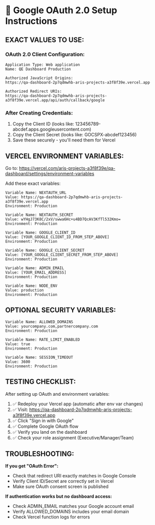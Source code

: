 # 🔑 Google OAuth 2.0 Setup Instructions

## EXACT VALUES TO USE:

### OAuth 2.0 Client Configuration:
```
Application Type: Web application
Name: QE Dashboard Production

Authorized JavaScript Origins:
https://qa-dashboard-2p7qdmwhb-aris-projects-a3f8f39e.vercel.app

Authorized Redirect URIs:
https://qa-dashboard-2p7qdmwhb-aris-projects-a3f8f39e.vercel.app/api/auth/callback/google
```

### After Creating Credentials:
1. Copy the Client ID (looks like: 123456789-abcdef.apps.googleusercontent.com)
2. Copy the Client Secret (looks like: GOCSPX-abcdef123456)
3. Save these securely - you'll need them for Vercel

## VERCEL ENVIRONMENT VARIABLES:

Go to: https://vercel.com/aris-projects-a3f8f39e/qa-dashboard/settings/environment-variables

Add these exact variables:

```
Variable Name: NEXTAUTH_URL
Value: https://qa-dashboard-2p7qdmwhb-aris-projects-a3f8f39e.vercel.app
Environment: Production

Variable Name: NEXTAUTH_SECRET  
Value: wYHgJ73K8C/2xV/swwa6Hc+u4BD7QcAV3KfTl532Kmo=
Environment: Production

Variable Name: GOOGLE_CLIENT_ID
Value: [YOUR_GOOGLE_CLIENT_ID_FROM_STEP_ABOVE]
Environment: Production

Variable Name: GOOGLE_CLIENT_SECRET
Value: [YOUR_GOOGLE_CLIENT_SECRET_FROM_STEP_ABOVE]
Environment: Production

Variable Name: ADMIN_EMAIL
Value: [YOUR_EMAIL_ADDRESS]
Environment: Production

Variable Name: NODE_ENV
Value: production
Environment: Production
```

## OPTIONAL SECURITY VARIABLES:

```
Variable Name: ALLOWED_DOMAINS
Value: yourcompany.com,partnercompany.com
Environment: Production

Variable Name: RATE_LIMIT_ENABLED
Value: true
Environment: Production

Variable Name: SESSION_TIMEOUT
Value: 3600
Environment: Production
```

## TESTING CHECKLIST:

After setting up OAuth and environment variables:

1. ✅ Redeploy your Vercel app (automatic after env var changes)
2. ✅ Visit: https://qa-dashboard-2p7qdmwhb-aris-projects-a3f8f39e.vercel.app
3. ✅ Click "Sign in with Google"
4. ✅ Complete Google OAuth flow
5. ✅ Verify you land on the dashboard
6. ✅ Check your role assignment (Executive/Manager/Team)

## TROUBLESHOOTING:

**If you get "OAuth Error":**
- Check that redirect URI exactly matches in Google Console
- Verify Client ID/Secret are correctly set in Vercel
- Make sure OAuth consent screen is published

**If authentication works but no dashboard access:**
- Check ADMIN_EMAIL matches your Google account email
- Verify ALLOWED_DOMAINS includes your email domain
- Check Vercel function logs for errors
